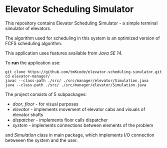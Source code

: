 # Elevator Scheduling Simulator

This repository contains Elevator Scheduling Simulator - a simple terminal simulator of elevators.

The algorithm used for scheduling in this system is an optimized version of FCFS scheduling algorithm.

This application uses features available from _Java SE 14_.

To **run** the application use:
  ```shell
  git clone https://github.com/tmKcode/elevator-scheduling-simulator.git
  cd elevator-manager/
  javac --class-path ./src/ ./src/manager/elevator/Simulation.java
  java --class-path ./src/ ./src/manager/elevator/Simulation.java
  ```
The project consists of 5 subpackages:
* _door_, _floor_ - for visual purposes
* _elevator_ - implements movement of elevator cabs and visuals of elevator shafts
* _dispatcher_ - implements floor calls dispatcher
* _system_ - implements connections between elements of the problem

and _Simulation_ class in main package, which implements I/O connection betweeen the system and the user.
